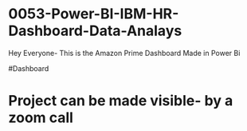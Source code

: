 # 0053-Power-BI-IBM-HR-Dashboard-Data-Analays

Hey Everyone- This is the Amazon Prime Dashboard Made in Power Bi

#Dashboard 
# Project can be made visible- by a zoom call
